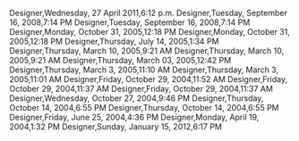 ﻿Designer,Wednesday, 27 April 2011,6:12 p.m.Designer,Tuesday, September 16, 2008,7:14 PMDesigner,Tuesday, September 16, 2008,7:14 PMDesigner,Monday, October 31, 2005,12:18 PMDesigner,Monday, October 31, 2005,12:18 PMDesigner,Thursday, July 14, 2005,1:34 PMDesigner,Thursday, March 10, 2005,9:21 AMDesigner,Thursday, March 10, 2005,9:21 AMDesigner,Thursday, March 03, 2005,12:42 PMDesigner,Thursday, March 3, 2005,11:10 AMDesigner,Thursday, March 3, 2005,11:01 AMDesigner,Friday, October 29, 2004,11:52 AMDesigner,Friday, October 29, 2004,11:37 AMDesigner,Friday, October 29, 2004,11:37 AMDesigner,Wednesday, October 27, 2004,9:46 PMDesigner,Thursday, October 14, 2004,6:55 PMDesigner,Thursday, October 14, 2004,6:55 PMDesigner,Friday, June 25, 2004,4:36 PMDesigner,Monday, April 19, 2004,1:32 PMDesigner,Sunday, January 15, 2012,6:17 PM